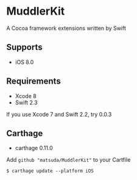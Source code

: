 # MuddlerKit

A Cocoa framework extensions written by Swift

## Supports

* iOS 8.0

## Requirements

* Xcode 8
* Swift 2.3

If you use Xcode 7 and Swift 2.2, try 0.0.3

## Carthage

* carthage 0.11.0

Add `github "matsuda/MuddlerKit"` to your Cartfile

~~~
$ carthage update --platform iOS
~~~
